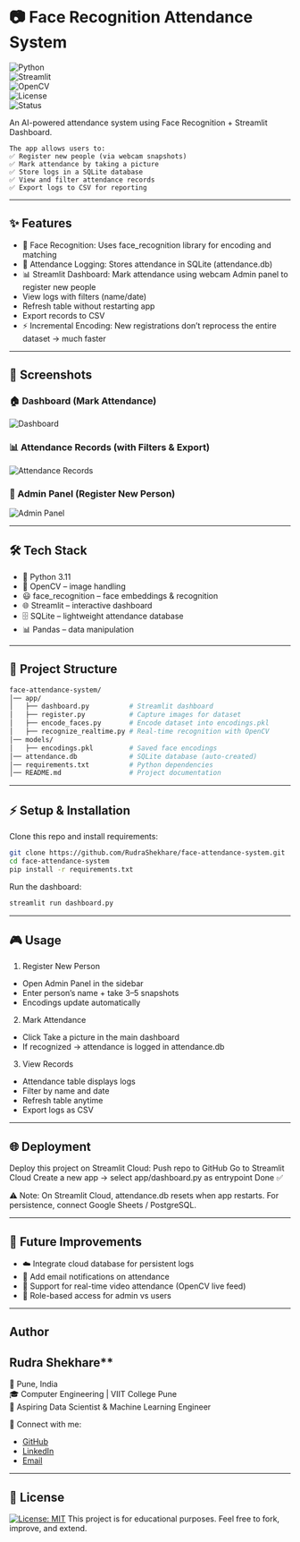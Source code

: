 # 📷 Face Recognition Attendance System
![Python](https://img.shields.io/badge/Python-3.11-blue?logo=python)  
![Streamlit](https://img.shields.io/badge/Streamlit-App-red?logo=streamlit)  
![OpenCV](https://img.shields.io/badge/OpenCV-Computer%20Vision-green?logo=opencv)  
![License](https://img.shields.io/badge/License-MIT-yellow)  
![Status](https://img.shields.io/badge/Status-Active-brightgreen)  

  An AI-powered attendance system using Face Recognition + Streamlit Dashboard.

    The app allows users to:
    ✅ Register new people (via webcam snapshots)
    ✅ Mark attendance by taking a picture
    ✅ Store logs in a SQLite database
    ✅ View and filter attendance records
    ✅ Export logs to CSV for reporting
    
---

## ✨ Features

- 🔐 Face Recognition: Uses face_recognition library for encoding and matching
- 📝 Attendance Logging: Stores attendance in SQLite (attendance.db)
- 📊 Streamlit Dashboard:
    Mark attendance using webcam
    Admin panel to register new people
- View logs with filters (name/date)
- Refresh table without restarting app
- Export records to CSV
- ⚡ Incremental Encoding: New registrations don’t reprocess the entire dataset → much faster

---

## 📸 Screenshots

### 🏠 Dashboard (Mark Attendance)  
![Dashboard](assets/screenshots/Full_layout.png)

### 📊 Attendance Records (with Filters & Export)  
![Attendance Records](assets/screenshots/Attendence_Records.png)

### 🔑 Admin Panel (Register New Person)  
![Admin Panel](assets/screenshots/admin_panel.png)

---


## 🛠️ Tech Stack

- 🐍 Python 3.11
- 🎥 OpenCV – image handling
- 😃 face_recognition – face embeddings & recognition
- 🌐 Streamlit – interactive dashboard
- 🗄️ SQLite – lightweight attendance database
- 📊 Pandas – data manipulation

--- 

## 📂 Project Structure
  ```bash
  face-attendance-system/
  │── app/
  │   ├── dashboard.py          # Streamlit dashboard
  │   ├── register.py           # Capture images for dataset
  │   ├── encode_faces.py       # Encode dataset into encodings.pkl
  │   ├── recognize_realtime.py # Real-time recognition with OpenCV
  │── models/
  │   ├── encodings.pkl         # Saved face encodings
  │── attendance.db             # SQLite database (auto-created)
  │── requirements.txt          # Python dependencies
  │── README.md                 # Project documentation
  ```

--- 

## ⚡ Setup & Installation 

  Clone this repo and install requirements:
  ```bash
  git clone https://github.com/RudraShekhare/face-attendance-system.git
  cd face-attendance-system
  pip install -r requirements.txt
  ```
  Run the dashboard:
  ```bash
  streamlit run dashboard.py
  ```

--- 

## 🎮 Usage

1. Register New Person
- Open Admin Panel in the sidebar
- Enter person’s name + take 3–5 snapshots
- Encodings update automatically

2. Mark Attendance
- Click Take a picture in the main dashboard
- If recognized → attendance is logged in attendance.db

3. View Records
- Attendance table displays logs
- Filter by name and date
- Refresh table anytime
- Export logs as CSV

---

## 🌐 Deployment

Deploy this project on Streamlit Cloud:
Push repo to GitHub
Go to Streamlit Cloud
Create a new app → select app/dashboard.py as entrypoint
Done ✅

⚠️ Note: On Streamlit Cloud, attendance.db resets when app restarts.
For persistence, connect Google Sheets / PostgreSQL.

---

## 🚀 Future Improvements

- ☁️ Integrate cloud database for persistent logs
- 📧 Add email notifications on attendance
- 🎥 Support for real-time video attendance (OpenCV live feed)
- 👤 Role-based access for admin vs users

---

## Author 

## Rudra Shekhare**  
📍 Pune, India  
🎓 Computer Engineering | VIIT College Pune  
💼 Aspiring Data Scientist & Machine Learning Engineer  

🔗 Connect with me:  
- [GitHub](https://github.com/RudraShekhare)  
- [LinkedIn](www.linkedin.com/in/rudra-shekhare-006987279)  
- [Email](mailto:rudra282805@gmail.com)
  
---

## 📜 License
[![License: MIT](https://img.shields.io/badge/License-MIT-yellow.svg)](LICENSE)
This project is for educational purposes.
Feel free to fork, improve, and extend.
